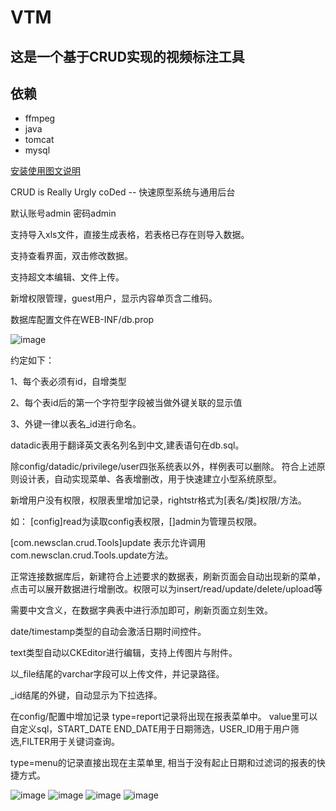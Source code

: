 VTM
====
这是一个基于CRUD实现的视频标注工具
----
依赖
--
* ffmpeg
* java
* tomcat
* mysql



[安装使用图文说明](https://mp.weixin.qq.com/s?__biz=MzI1MTAwMTI2NA==&mid=2656402150&idx=1&sn=0ae818d2984e51e22cb79f54c81a7d42&scene=21#wechat_redirect)

CRUD is Really Urgly coDed -- 快速原型系统与通用后台

默认账号admin 密码admin

支持导入xls文件，直接生成表格，若表格已存在则导入数据。

支持查看界面，双击修改数据。


支持超文本编辑、文件上传。

新增权限管理，guest用户，显示内容单页含二维码。

数据库配置文件在WEB-INF/db.prop

![image](https://github.com/zhblue/crud/blob/master/crud/crud.png)

约定如下：

1、每个表必须有id，自增类型

2、每个表id后的第一个字符型字段被当做外键关联的显示值

3、外键一律以表名_id进行命名。

datadic表用于翻译英文表名列名到中文,建表语句在db.sql。

除config/datadic/privilege/user四张系统表以外，样例表可以删除。
符合上述原则设计表，自动实现菜单、各表增删改，用于快速建立小型系统原型。

新增用户没有权限，权限表里增加记录，rightstr格式为[表名/类]权限/方法。

如：
[config]read为读取config表权限，[]admin为管理员权限。

[com.newsclan.crud.Tools]update 表示允许调用com.newsclan.crud.Tools.update方法。

正常连接数据库后，新建符合上述要求的数据表，刷新页面会自动出现新的菜单，点击可以展开数据进行增删改。权限可以为insert/read/update/delete/upload等

需要中文含义，在数据字典表中进行添加即可，刷新页面立刻生效。

date/timestamp类型的自动会激活日期时间控件。

text类型自动以CKEditor进行编辑，支持上传图片与附件。

以_file结尾的varchar字段可以上传文件，并记录路径。

_id结尾的外键，自动显示为下拉选择。

在config/配置中增加记录
type=report记录将出现在报表菜单中。
value里可以自定义sql，START_DATE END_DATE用于日期筛选，USER_ID用于用户筛选,FILTER用于关键词查询。

type=menu的记录直接出现在主菜单里, 相当于没有起止日期和过滤词的报表的快捷方式。



![image](https://github.com/zhblue/crud/blob/master/crud/demo1.png)
![image](https://github.com/zhblue/crud/blob/master/crud/demo2.png)
![image](https://github.com/zhblue/crud/blob/master/crud/demo3.png)
![image](https://github.com/zhblue/crud/blob/master/crud/demo4.png)
